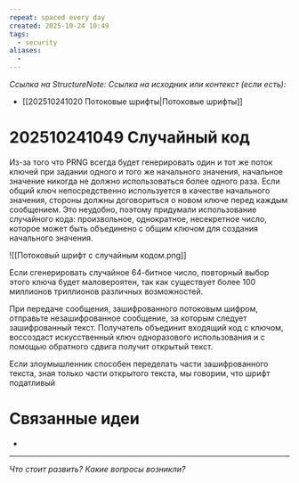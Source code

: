 ```yaml
---
repeat: spaced every day
created: 2025-10-24 10:49
tags:
  - security
aliases:
  -
---
```

*Ссылка на StructureNote:*
*Ссылка на исходник или контекст (если есть):*
- [[202510241020 Потоковые шрифты|Потоковые шрифты]]

# 202510241049 Случайный код

Из-за того что PRNG всегда будет генерировать один и тот же поток ключей при задании одного и того же начального значения, начальное значение никогда не должно использоваться более одного раза. Если общий ключ непосредственно используется в качестве начального значения, стороны должны договориться о новом ключе перед каждым сообщением. Это неудобно, поэтому придумали использование случайного кода: произвольное, однократное, несекретное число, которое может быть объединено с общим ключом для создания начального значения.

![[Потоковый шрифт с случайным кодом.png]]

Если сгенерировать случайное 64-битное число, повторный выбор этого ключа будет маловероятен, так как существует более 100 миллионов триллионов различных возможностей.

При передаче сообщения, зашифрованного потоковым шифром, отправьте незашифрованное сообщение, за которым следует зашифрованный текст. Получатель объединит входящий код с ключом, воссоздаст искусственный ключ одноразового использования и с помощью обратного сдвига получит открытый текст.

Если злоумышленник способен переделать части зашифрованного текста, зная только части открытого текста, мы говорим, что шрифт податливый

# Связанные идеи

- 

---

*Что стоит развить? Какие вопросы возникли?*
